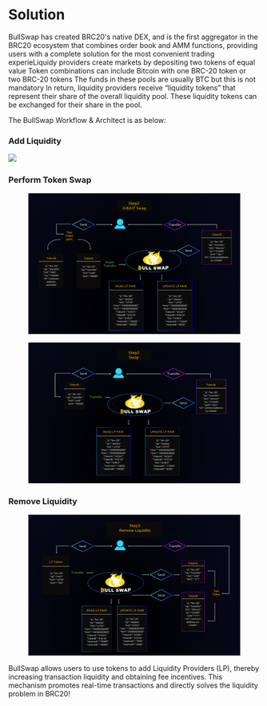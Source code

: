 # Solution

BullSwap has created BRC20's native DEX, and is the first aggregator in the BRC20 ecosystem that combines order book and AMM functions, providing users with a complete solution for the most convenient trading experieLiquidy providers create markets by depositing two tokens of equal value Token combinations can include Bitcoin with one BRC-20 token or two BRC-20 tokens The funds in these pools are usually BTC but this is not mandatory In return, liquidity providers receive “liquidity tokens” that represent their share of the overall liquidity pool. These liquidity tokens can be exchanged for their share in the pool.

The BullSwap Workflow & Architect is as below:

### Add Liquidity

![](https://pbs.twimg.com/media/FxUYW6NaQAAryOm?format=jpg\&name=large)

### Perform Token Swap

<figure><img src=".gitbook/assets/BISO-2.jpg" alt=""><figcaption></figcaption></figure>

<figure><img src=".gitbook/assets/BISO-3.jpg" alt=""><figcaption></figcaption></figure>

### Remove Liquidity

<figure><img src=".gitbook/assets/BISO-4.jpg" alt=""><figcaption></figcaption></figure>

BullSwap allows users to use tokens to add Liquidity Providers (LP), thereby increasing transaction liquidity and obtaining fee incentives. This mechanism promotes real-time transactions and directly solves the liquidity problem in BRC20!
